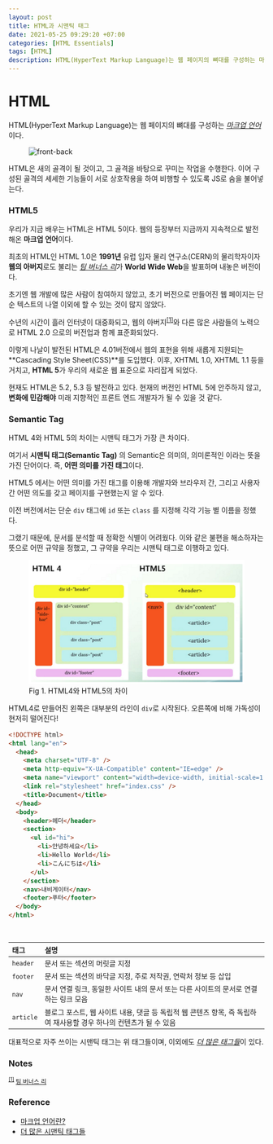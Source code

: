 ```yaml
---
layout: post
title: HTML과 시맨틱 태그
date: 2021-05-25 09:29:20 +07:00
categories: [HTML Essentials]
tags: [HTML]
description: HTML(HyperText Markup Language)는 웹 페이지의 뼈대를 구성하는 마크업 언어이다.
---
```


# HTML

HTML(HyperText Markup Language)는 웹 페이지의 뼈대를 구성하는 <a href="https://ko.wikipedia.org/wiki/%EB%A7%88%ED%81%AC%EC%97%85_%EC%96%B8%EC%96%B4" target="_blank" rel="noopener">_마크업 언어_</a>이다.

<figure>
<img src="https://images.velog.io/images/shitaikoto/post/5d5c9f42-dc85-41cd-afd2-d3920704bf1a/DkalyBXXgAIi66m.jpg" alt="front-back">
</figure>

HTML은 새의 골격이 될 것이고, 그 골격을 바탕으로 꾸미는 작업을 수행한다. 이어 구성된 골격의 세세한 기능들이 서로 상호작용을 하여 비행할 수 있도록 JS로 숨을 불어넣는다.

### HTML5

우리가 지금 배우는 HTML은 HTML 5이다. 웹의 등장부터 지금까지 지속적으로 발전해온 **마크업 언어**이다.

최초의 HTML인 HTML 1.0은 **1991년** 유럽 입자 물리 연구소(CERN)의 물리학자이자 **웹의 아버지**로도 불리는 <a href="https://namu.wiki/w/%ED%8C%80%20%EB%B2%84%EB%84%88%EC%8A%A4%EB%A6%AC" target="_blank" rel="noopener">_팀 버너스 리_</a>가 **World Wide Web**을 발표하며 내놓은 버전이다.

초기엔 웹 개발에 많은 사람이 참여하지 않았고, 초기 버전으로 만들어진 웹 페이지는 단순 텍스트의 나열 이외에 할 수 있는 것이 많지 않았다.

수년의 시간이 흘러 인터넷이 대중화되고, 웹의 아버지<sup id="user">[[1]](#user-ref)</sup>와 다른 많은 사람들의 노력으로 HTML 2.0 으로의 버전업과 함께 표준화되었다.

이렇게 나날이 발전된 HTML은 4.01버전에서 웹의 표현을 위해 새롭게 지원되는 **Cascading Style Sheet(CSS)**를 도입했다. 이후, XHTML 1.0, XHTML 1.1 등을 거치고, **HTML 5**가 우리의 새로운 웹 표준으로 자리잡게 되었다.

현재도 HTML은 5.2, 5.3 등 발전하고 있다. 현재의 버전인 HTML 5에 안주하지 않고, **변화에 민감해야** 미래 지향적인 프론트 엔드 개발자가 될 수 있을 것 같다.

### Semantic Tag

HTML 4와 HTML 5의 차이는 시맨틱 태그가 가장 큰 차이다.

여기서 **시맨틱 태그(Semantic Tag)** 의
Semantic은 의미의, 의미론적인 이라는 뜻을 가진 단어이다. 즉, **어떤 의미를 가진 태그**이다.

HTML5 에서는 어떤 의미를 가진 태그를 이용해 개발자와 브라우저 간, 그리고 사용자 간 어떤 의도를 갖고 페이지를 구현했는지 알 수 있다.

이전 버전에서는 단순 `div` 태그에 `id` 또는 `class` 를 지정해 각각 기능 별 이름을 정했다.

그랬기 때문에, 문서를 분석할 때 정확한 식별이 어려웠다.
이와 같은 불편을 해소하자는 뜻으로 어떤 규약을 정했고, 그 규약을 우리는 시맨틱 태그로 이행하고 있다.

<figure>
<img src="./../../images/semantictag.png" alt="semantic tag">
<figcaption>Fig 1. HTML4와 HTML5의 차이</figcaption>
</figure>

HTML4로 만들어진 왼쪽은 대부분의 라인이 `div`로 시작된다. 오른쪽에 비해 가독성이 현저히 떨어진다!

```html
<!DOCTYPE html>
<html lang="en">
  <head>
    <meta charset="UTF-8" />
    <meta http-equiv="X-UA-Compatible" content="IE=edge" />
    <meta name="viewport" content="width=device-width, initial-scale=1.0" />
    <link rel="stylesheet" href="index.css" />
    <title>Document</title>
  </head>
  <body>
    <header>헤더</header>
    <section>
      <ul id="hi">
        <li>안녕하세요</li>
        <li>Hello World</li>
        <li>こんにちは</li>
      </ul>
    </section>
    <nav>내비게이터</nav>
    <footer>푸터</footer>
  </body>
</html>
```

<br>

<div class="overflow-table" markdown="block">

| 태그      | 설명                                                                                                               |
| :-------- | :----------------------------------------------------------------------------------------------------------------- |
| `header`  | 문서 또는 섹션의 머릿글 지정                                                                                       |
| `footer`  | 문서 또는 섹션의 바닥글 지정, 주로 저작권, 연락처 정보 등 삽입                                                     |
| `nav`     | 문서 연결 링크, 동일한 사이트 내의 문서 또는 다른 사이트의 문서로 연결하는 링크 모음                               |
| `article` | 블로그 포스트, 웹 사이트 내용, 댓글 등 독립적 웹 콘텐츠 항목, 즉 독립하여 재사용할 경우 하나의 컨텐츠가 될 수 있음 |

</div>

대표적으로 자주 쓰이는 시맨틱 태그는 위 태그들이며, 이외에도 <a href="https://www.w3schools.com/tags/default.asp" target="_blank" rel="noopener">_더 많은 태그들_</a>이 있다.

### Notes

<small id="user-ref"><sup>[[1]](#user)</sup> <a href="https://namu.wiki/w/%ED%8C%80%20%EB%B2%84%EB%84%88%EC%8A%A4%EB%A6%AC" target="_blank" rel="noopener">팀 버너스 리</a></small>

### Reference

- <a href="https://ko.wikipedia.org/wiki/%EB%A7%88%ED%81%AC%EC%97%85_%EC%96%B8%EC%96%B4" target="_blank" rel="noopener">마크업 언어란?</a>
- <a href="https://www.w3schools.com/tags/default.asp" target="_blank" rel="noopener">더 많은 시맨틱 태그들</a>
